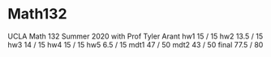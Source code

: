 # Math132
UCLA Math 132 Summer 2020 with Prof Tyler Arant
hw1       15   /  15
hw2       13.5 /  15
hw3       14   /  15
hw4       15   /  15
hw5       6.5  /  15
mdt1      47   /  50
mdt2      43   /  50
final     77.5 /  80
